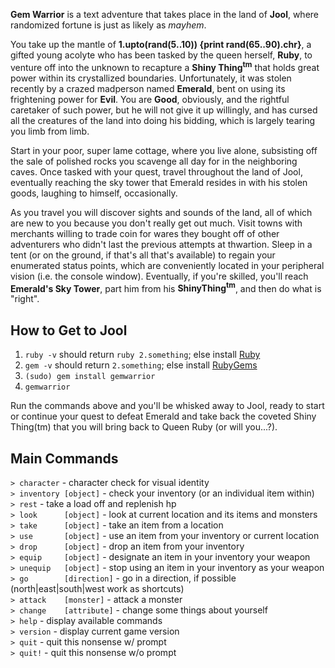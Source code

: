 
**Gem Warrior** is a text adventure that takes place in the land of **Jool**, where randomized fortune is just as likely as *mayhem*.

You take up the mantle of **1.upto(rand(5..10)) {print rand(65..90).chr}**, a gifted young acolyte who has been tasked by the queen herself, **Ruby**, to venture off into the unknown to recapture a **Shiny Thing<sup>tm</sup>** that holds great power within its crystallized boundaries. Unfortunately, it was stolen recently by a crazed madperson named **Emerald**, bent on using its frightening power for **Evil**. You are **Good**, obviously, and the rightful caretaker of such power, but he will not give it up willingly, and has cursed all the creatures of the land into doing his bidding, which is largely tearing you limb from limb.

Start in your poor, super lame cottage, where you live alone, subsisting off the sale of polished rocks you scavenge all day for in the neighboring caves. Once tasked with your quest, travel throughout the land of Jool, eventually reaching the sky tower that Emerald resides in with his stolen goods, laughing to himself, occasionally.

As you travel you will discover sights and sounds of the land, all of which are new to you because you don't really get out much. Visit towns with merchants willing to trade coin for wares they bought off of other adventurers who didn't last the previous attempts at thwartion. Sleep in a tent (or on the ground, if that's all that's available) to regain your enumerated status points, which are conveniently located in your peripheral vision (i.e. the console window). Eventually, if you're skilled, you'll reach **Emerald's Sky Tower**, part him from his **ShinyThing<sup>tm</sup>**, and then do what is "right".

## How to Get to Jool

1. `ruby -v` should return `ruby 2.something`; else install [Ruby](https://www.ruby-lang.org)
2. `gem -v` should return `2.something`; else install [RubyGems](https://rubygems.org)
2. `(sudo) gem install gemwarrior`  
3. `gemwarrior`

Run the commands above and you'll be whisked away to Jool, ready to start or continue your quest to defeat Emerald and take back the coveted Shiny Thing(tm) that you will bring back to Queen Ruby (or will you...?).

## Main Commands

`> character`             - character check for visual identity  
`> inventory [object]`    - check your inventory (or an individual item within)  
`> rest`                  - take a load off and replenish hp  
`> look      [object]`    - look at current location and its items and monsters  
`> take      [object]`    - take an item from a location  
`> use       [object]`    - use an item from your inventory or current location  
`> drop      [object]`    - drop an item from your inventory  
`> equip     [object]`    - designate an item in your inventory your weapon  
`> unequip   [object]`    - stop using an item in your inventory as your weapon  
`> go        [direction]` - go in a direction, if possible (north|east|south|west work as shortcuts)  
`> attack    [monster]`   - attack a monster  
`> change    [attribute]` - change some things about yourself  
`> help`                  - display available commands  
`> version`               - display current game version  
`> quit`                  - quit this nonsense w/ prompt  
`> quit!`                 - quit this nonsense w/o prompt  
